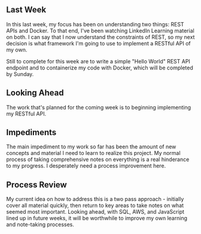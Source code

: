 ## Last Week
In this last week, my focus has been on understanding two things: REST APIs and Docker. To that end, I've been watching LinkedIn Learning material on both. I can say that I now understand the constraints of REST, so my next decision is what framework I'm going to use to implement a RESTful API of my own. 

Still to complete for this week are to write a simple "Hello World" REST API endpoint and to containerize my code with Docker, which will be completed by Sunday. 

## Looking Ahead
The work that's planned for the coming week is to beginning implementing my RESTful API. 

## Impediments
The main impediment to my work so far has been the amount of new concepts and material I need to learn to realize this project. My normal process of taking comprehensive notes on everything is a real hinderance to my progress. I desperately need a process improvement here. 

## Process Review
My current idea on how to address this is a two pass approach - initially cover all material quickly, then return to key areas to take notes on what seemed most important. Looking ahead, with SQL, AWS, and JavaScript lined up in future weeks, it will be worthwhile to improve my own learning and note-taking processes. 